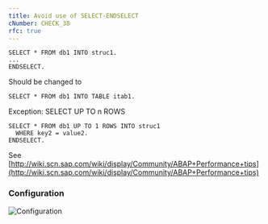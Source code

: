 ```yaml
---
title: Avoid use of SELECT-ENDSELECT
cNumber: CHECK_38
rfc: true
---
```


```abap
SELECT * FROM db1 INTO struc1.
...
ENDSELECT.
```
Should be changed to
```abap
SELECT * FROM db1 INTO TABLE itab1.
```

Exception: SELECT UP TO n ROWS
```abap
SELECT * FROM db1 UP TO 1 ROWS INTO struc1
  WHERE key2 = value2.
ENDSELECT.  
```

See [http://wiki.scn.sap.com/wiki/display/Community/ABAP+Performance+tips](http://wiki.scn.sap.com/wiki/display/Community/ABAP+Performance+tips)

### Configuration
![Configuration](/img/default_conf.png)
